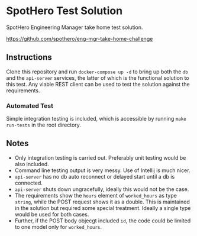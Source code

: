 # SpotHero Test Solution
SpotHero Engineering Manager take home test solution.

https://github.com/spothero/eng-mgr-take-home-challenge

## Instructions

Clone this repository and run `docker-compose up -d` to bring up both the `db` and the `api-server` services, the latter of which is the functional solution to this test.  Any viable REST client can be used to test the solution against the requirements.

### Automated Test

Simple integration testing is included, which is accessible by running `make run-tests` in the root directory.

## Notes
- Only integration testing is carried out.  Preferably unit testing would be also included.
- Command line testing output is very messy.  Use of Intellij is much nicer.
- `api-server` has no db auto reconnect or delayed start until a db is connected.
- `api-server` shuts down ungracefully, ideally this would not be the case.
- The requirements show the `hours` element of `worked_hours` as type `string`, while the POST request shows it as a double.  This is maintained in the solution but required some special treatment.  Ideally a single type would be used for both cases.
- Further, if the POST body objecgt included `id`, the code could be limited to one model only for `worked_hours`.
